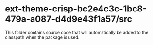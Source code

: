 # ext-theme-crisp-bc2e4c3c-1bc8-479a-a087-d4d9e43f1a57/src

This folder contains source code that will automatically be added to the classpath when
the package is used.
